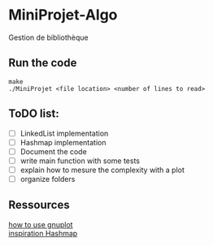 # MiniProjet-Algo
Gestion de bibliothèque

## Run the code

```
make 
./MiniProjet <file location> <number of lines to read> 
```
    

## ToDO list:
- [ ] LinkedList implementation
- [ ] Hashmap implementation
- [ ] Document the code
- [ ] write main function with some tests
- [ ] explain how to mesure the complexity with a plot
- [ ] organize folders

## Ressources
[how to use gnuplot](https://www.cs.hmc.edu/~vrable/gnuplot/using-gnuplot.html)<br/>
[inspiration Hashmap](http://www.kaushikbaruah.com/posts/data-structure-in-c-hashmap/)
